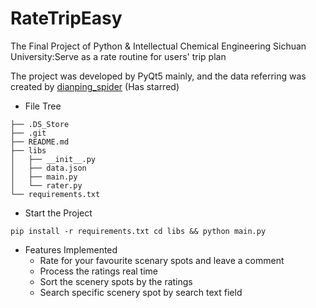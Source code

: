 # RateTripEasy
The Final Project of  Python &amp; Intellectual Chemical Engineering Sichuan University:Serve as a rate routine for users' trip plan  

The project was developed by PyQt5 mainly, and the data referring was created by [dianping_spider](https://github.com/Sniper970119/dianping_spider) (Has starred)
+ File Tree
```
├── .DS_Store
├── .git
├── README.md
├── libs
│   ├── __init__.py
│   ├── data.json
│   ├── main.py
│   └── rater.py
└── requirements.txt
```
+ Start the Project

``
pip install -r requirements.txt
cd libs && python main.py
``

+ Features Implemented
    - Rate for your favourite scenary spots and leave a comment
    - Process the ratings real time
    - Sort the  scenery spots by the ratings
    - Search specific scenery spot by search text field
